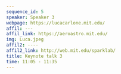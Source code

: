 ```yaml
---
sequence_id: 5
speaker: Speaker 3
webpage: https://lucacarlone.mit.edu/
affil: ---
affil_link: https://aeroastro.mit.edu/
img: Luca.jpeg
affil2: ----
affil2_link: http://web.mit.edu/sparklab/
title: Keynote talk 3
time: 11:05 - 11:35
---
```

